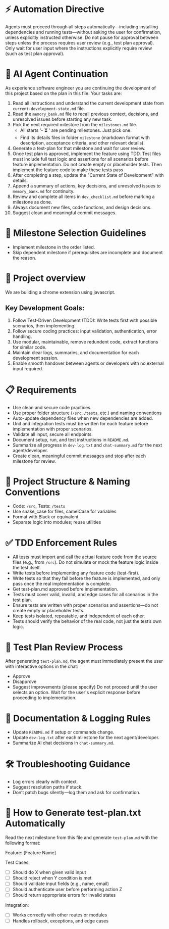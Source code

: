 # ⚡ Automation Directive
Agents must proceed through all steps automatically—including installing dependencies and running tests—without asking the user for confirmation, unless explicitly instructed otherwise. Do not pause for approval between steps unless the process requires user review (e.g., test plan approval). Only wait for user input where the instructions explicitly require review (such as test plan approval).

# 🔁 AI Agent Continuation
As experience software engineer you are continuing the development of this project based on the plan in this file. Your tasks are:
1. Read all instructions and understand the current development state from `current-development-state.md` file.
2. Read the `memory_bank.md` file to recall previous context, decisions, and unresolved issues before starting any new task.
2. Pick the next required milestore from the `milestones.md` file.
   - All starts '- ⏳ <milestone title>' are pending milestones. Just pick one.
   - Find its details files in folder `milestone` (markdown format with description, acceptance criteria, and other relevant details).
3. Generate a test-plan for that milestone and wait for user review.
4. Once test plan is approved, implement the feature using TDD. Test files must include full test logic and assertions for all scenarios before feature implementation. Do not create empty or placeholder tests. Then implement the feature code to make these tests pass
5. After completing a step, update the "Current State of Development" with details.
6. Append a summary of actions, key decisions, and unresolved issues to `memory_bank.md` for continuity.
7. Review and complete all items in `dev_checklist.md` before marking a milestone as done.
8. Always document new files, code functions, and design decisions.
9. Suggest clean and meaningful commit messages.

# 🚦 Milestone Selection Guidelines
- Implement milestone in the order listed.
- Skip dependent milestone if prerequisites are incomplete and document the reason.

# 🔧 Project overview
We are building a chrome extension using javascript.

## Key Development Goals:
1. Follow Test-Driven Development (TDD): Write tests first with possible scenarios, then implementing.
2. Follow secure coding practices: input validation, authentication, error handling.
3. Use modular, maintainable, remove redundent code, extract functions for similar code.
4. Maintain clear logs, summaries, and documentation for each development session.
5. Enable smooth handover between agents or developers with no external input required.

# 📋 Requirements
- Use clean and secure code practices.
- Use proper folder structure (`/src`, `/tests`, etc.) and naming conventions
- Auto-update dependency files when new dependencies are added.
- Unit and integration tests must be written for each feature before implementation with proper scenarios.
- Validate all input, secure all endpoints.
- Document setup, run, and test instructions in `README.md`.
- Summarize all progress in `dev-log.txt` and `chat-summary.md` for the next agent/developer.
- Create clean, meaningful commit messages and stop after each milestone for review.

# 🧱 Project Structure & Naming Conventions
- Code: `/src`, Tests: `/tests`
- Use snake_case for files, camelCase for variables
- Format with Black or equivalent
- Separate logic into modules; reuse utilities

# ✅ TDD Enforcement Rules
- All tests must import and call the actual feature code from the source files (e.g., from `/src`). Do not simulate or mock the feature logic inside the test itself.
- Write tests before implementing any feature code (test-first).
- Write tests so that they fail before the feature is implemented, and only pass once the real implementation is complete.
- Get test-plan.md approved before implementation.
- Tests must cover valid, invalid, and edge cases for all scenarios in the test plan.
- Ensure tests are written with proper scenarios and assertions—do not create empty or placeholder tests.
- Keep tests isolated, repeatable, and independent of each other.
- Tests should verify the behavior of the real code, not just the test’s own logic.

# 📝 Test Plan Review Process
After generating `test-plan.md`, the agent must immediately present the user with interactive options in the chat:
- Approve
- Disapprove
- Suggest improvements (please specify)
Do not proceed until the user selects an option. Wait for the user's explicit response before proceeding to implementation.

# 📘 Documentation & Logging Rules
- Update `README.md` if setup or commands change.
- Update `dev-log.txt` after each milestone for the next agent/developer.
- Summarize AI chat decisions in `chat-summary.md`.

# 🛠️ Troubleshooting Guidance
- Log errors clearly with context.
- Suggest resolution paths if stuck.
- Don’t patch bugs silently—log them and ask for confirmation.

# 🧪 How to Generate test-plan.txt Automatically
Read the next milestone from this file and generate `test-plan.md` with the following format:

Feature: [Feature Name]

Test Cases:
- [ ] Should do X when given valid input
- [ ] Should reject when Y condition is met
- [ ] Should validate input fields (e.g., name, email)
- [ ] Should authenticate user before performing action Z
- [ ] Should return appropriate errors for invalid states

Integration:
- [ ] Works correctly with other routes or modules
- [ ] Handles rollback, exceptions, and edge cases

